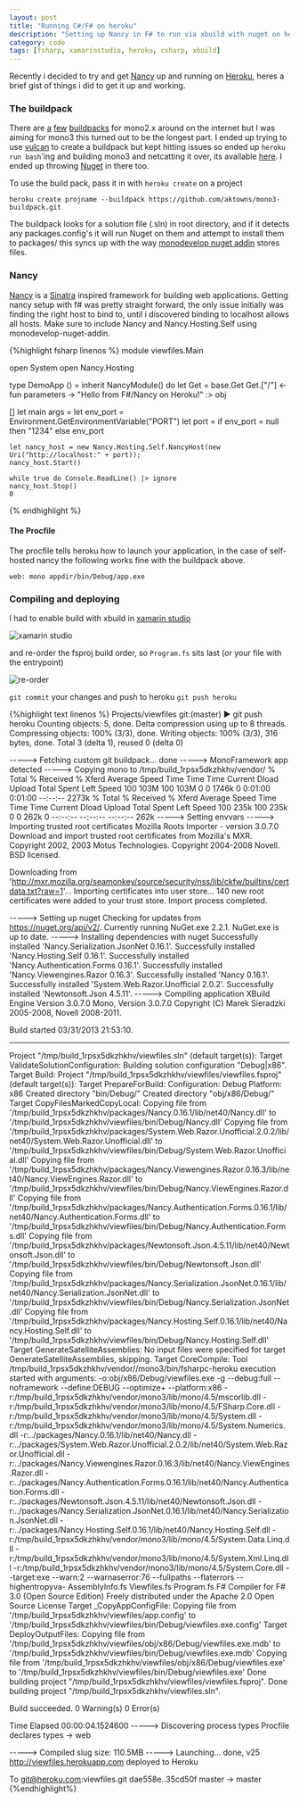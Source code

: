 ```yaml
---
layout: post
title: "Running C#/F# on heroku"
description: "Setting up Nancy in F# to run via xbuild with nuget on heroku"
category: code
tags: [fsharp, xamarinstudio, heroku, csharp, xbuild]
---
```


Recently i decided to try and get [Nancy](http://nancyfx.org/) up and running on [Heroku](http://www.heroku.com/), heres a brief gist of things i did to get it up and working.

### The buildpack
There are [a](https://github.com/bvanderveen/heroku-mono-buildpack) [few](https://github.com/brandur/heroku-buildpack-mono) [buildpacks](https://github.com/BenHall/heroku-buildpack-mono) for mono2.x around on the internet but I was aiming for mono3 this turned out to be the longest part.
I ended up trying to use [vulcan](https://github.com/heroku/vulcan) to create a buildpack but kept hitting issues so ended up `heroku run bash`'ing and building mono3 and netcatting it over, its available [here](https://github.com/aktowns/mono3-buildpack). I ended up throwing [Nuget](http://nuget.org/) in there too.

To use the build pack, pass it in with `heroku create` on a project

    heroku create projname --buildpack https://github.com/aktowns/mono3-buildpack.git

The buildpack looks for a solution file (.sln) in root directory, and if it detects any packages.config's it will run Nuget on them and attempt to install them to packages/ this syncs up with the way [monodevelop nuget addin](https://github.com/mrward/monodevelop-nuget-addin) stores files.

### Nancy
[Nancy](http://nancyfx.org/) is a [Sinatra](http://www.sinatrarb.com/) inspired framework for building web applications. Getting nancy setup with f# was pretty straight forward, the only issue initially was finding the right host to bind to, until i discovered binding to localhost allows all hosts. Make sure to include Nancy and Nancy.Hosting.Self using monodevelop-nuget-addin.

{%highlight fsharp linenos %}
module viewfiles.Main

open System
open Nancy.Hosting

type DemoApp () =
    inherit NancyModule()
    do
        let Get = base.Get
        Get.["/"] <- fun parameters -> "Hello from F#/Nancy on Heroku!" :> obj

[<EntryPoint>]
let main args = 
    let env_port = Environment.GetEnvironmentVariable("PORT")
    let port = if env_port = null then "1234" else env_port
    
    let nancy_host = new Nancy.Hosting.Self.NancyHost(new Uri("http://localhost:" + port));
    nancy_host.Start()
    
    while true do Console.ReadLine() |> ignore
    nancy_host.Stop()
    0
{% endhighlight %}

#### The Procfile
The procfile tells heroku how to launch your application, in the case of self-hosted nancy the following works fine with the buildpack above.

    web: mono appdir/bin/Debug/app.exe

### Compiling and deploying
I had to enable build with xbuild in [xamarin studio](http://xamarin.com/studio)

![xamarin studio](/images/Screen%20Shot%202013-04-01%20at%2010.30.26%20AM2.png) 

and re-order the fsproj build order, so `Program.fs` sits last (or your file with the entrypoint) 

![re-order](/images/Screen%20Shot%202013-04-01%20at%2010.40.25%20AM2.png)

`git commit` your changes and push to heroku `git push heroku` 

{%highlight text linenos %}
Projects/viewfiles git:(master) ▶ git push heroku
Counting objects: 5, done.
Delta compression using up to 8 threads.
Compressing objects: 100% (3/3), done.
Writing objects: 100% (3/3), 316 bytes, done.
Total 3 (delta 1), reused 0 (delta 0)

-----> Fetching custom git buildpack... done
-----> MonoFramework app detected
-----> Copying mono to /tmp/build_1rpsx5dkzhkhv/vendor/
  % Total    % Received % Xferd  Average Speed   Time    Time     Time  Current
                                 Dload  Upload   Total   Spent    Left  Speed
100  103M  100  103M    0     0  1746k      0  0:01:00  0:01:00 --:--:-- 2273k
  % Total    % Received % Xferd  Average Speed   Time    Time     Time  Current
                                 Dload  Upload   Total   Spent    Left  Speed
100  235k  100  235k    0     0   262k      0 --:--:-- --:--:-- --:--:--  262k
-----> Setting envvars
-----> Importing trusted root certificates
Mozilla Roots Importer - version 3.0.7.0
Download and import trusted root certificates from Mozilla's MXR.
Copyright 2002, 2003 Motus Technologies. Copyright 2004-2008 Novell. BSD licensed.

Downloading from 'http://mxr.mozilla.org/seamonkey/source/security/nss/lib/ckfw/builtins/certdata.txt?raw=1'...
Importing certificates into user store...
140 new root certificates were added to your trust store.
Import process completed.

-----> Setting up nuget
Checking for updates from https://nuget.org/api/v2/.
Currently running NuGet.exe 2.2.1.
NuGet.exe is up to date.
-----> Installing dependencies with nuget
Successfully installed 'Nancy.Serialization.JsonNet 0.16.1'.
Successfully installed 'Nancy.Hosting.Self 0.16.1'.
Successfully installed 'Nancy.Authentication.Forms 0.16.1'.
Successfully installed 'Nancy.Viewengines.Razor 0.16.3'.
Successfully installed 'Nancy 0.16.1'.
Successfully installed 'System.Web.Razor.Unofficial 2.0.2'.
Successfully installed 'Newtonsoft.Json 4.5.11'.
-----> Compiling application
XBuild Engine Version 3.0.7.0
Mono, Version 3.0.7.0
Copyright (C) Marek Sieradzki 2005-2008, Novell 2008-2011.

Build started 03/31/2013 21:53:10.
__________________________________________________
Project "/tmp/build_1rpsx5dkzhkhv/viewfiles.sln" (default target(s)):
  Target ValidateSolutionConfiguration:
    Building solution configuration "Debug|x86".
  Target Build:
    Project "/tmp/build_1rpsx5dkzhkhv/viewfiles/viewfiles.fsproj" (default target(s)):
      Target PrepareForBuild:
        Configuration: Debug Platform: x86
        Created directory "bin/Debug/"
        Created directory "obj/x86/Debug/"
      Target CopyFilesMarkedCopyLocal:
        Copying file from '/tmp/build_1rpsx5dkzhkhv/packages/Nancy.0.16.1/lib/net40/Nancy.dll' to '/tmp/build_1rpsx5dkzhkhv/viewfiles/bin/Debug/Nancy.dll'
        Copying file from '/tmp/build_1rpsx5dkzhkhv/packages/System.Web.Razor.Unofficial.2.0.2/lib/net40/System.Web.Razor.Unofficial.dll' to '/tmp/build_1rpsx5dkzhkhv/viewfiles/bin/Debug/System.Web.Razor.Unofficial.dll'
        Copying file from '/tmp/build_1rpsx5dkzhkhv/packages/Nancy.Viewengines.Razor.0.16.3/lib/net40/Nancy.ViewEngines.Razor.dll' to '/tmp/build_1rpsx5dkzhkhv/viewfiles/bin/Debug/Nancy.ViewEngines.Razor.dll'
        Copying file from '/tmp/build_1rpsx5dkzhkhv/packages/Nancy.Authentication.Forms.0.16.1/lib/net40/Nancy.Authentication.Forms.dll' to '/tmp/build_1rpsx5dkzhkhv/viewfiles/bin/Debug/Nancy.Authentication.Forms.dll'
        Copying file from '/tmp/build_1rpsx5dkzhkhv/packages/Newtonsoft.Json.4.5.11/lib/net40/Newtonsoft.Json.dll' to '/tmp/build_1rpsx5dkzhkhv/viewfiles/bin/Debug/Newtonsoft.Json.dll'
        Copying file from '/tmp/build_1rpsx5dkzhkhv/packages/Nancy.Serialization.JsonNet.0.16.1/lib/net40/Nancy.Serialization.JsonNet.dll' to '/tmp/build_1rpsx5dkzhkhv/viewfiles/bin/Debug/Nancy.Serialization.JsonNet.dll'
        Copying file from '/tmp/build_1rpsx5dkzhkhv/packages/Nancy.Hosting.Self.0.16.1/lib/net40/Nancy.Hosting.Self.dll' to '/tmp/build_1rpsx5dkzhkhv/viewfiles/bin/Debug/Nancy.Hosting.Self.dll'
      Target GenerateSatelliteAssemblies:
      No input files were specified for target GenerateSatelliteAssemblies, skipping.
      Target CoreCompile:
        Tool /tmp/build_1rpsx5dkzhkhv/vendor//mono3/bin/fsharpc-heroku execution started with arguments: -o:obj/x86/Debug/viewfiles.exe -g --debug:full --noframework --define:DEBUG --optimize+ --platform:x86 -r:/tmp/build_1rpsx5dkzhkhv/vendor/mono3/lib/mono/4.5/mscorlib.dll -r:/tmp/build_1rpsx5dkzhkhv/vendor/mono3/lib/mono/4.5/FSharp.Core.dll -r:/tmp/build_1rpsx5dkzhkhv/vendor/mono3/lib/mono/4.5/System.dll -r:/tmp/build_1rpsx5dkzhkhv/vendor/mono3/lib/mono/4.5/System.Numerics.dll -r:../packages/Nancy.0.16.1/lib/net40/Nancy.dll -r:../packages/System.Web.Razor.Unofficial.2.0.2/lib/net40/System.Web.Razor.Unofficial.dll -r:../packages/Nancy.Viewengines.Razor.0.16.3/lib/net40/Nancy.ViewEngines.Razor.dll -r:../packages/Nancy.Authentication.Forms.0.16.1/lib/net40/Nancy.Authentication.Forms.dll -r:../packages/Newtonsoft.Json.4.5.11/lib/net40/Newtonsoft.Json.dll -r:../packages/Nancy.Serialization.JsonNet.0.16.1/lib/net40/Nancy.Serialization.JsonNet.dll -r:../packages/Nancy.Hosting.Self.0.16.1/lib/net40/Nancy.Hosting.Self.dll -r:/tmp/build_1rpsx5dkzhkhv/vendor/mono3/lib/mono/4.5/System.Data.Linq.dll -r:/tmp/build_1rpsx5dkzhkhv/vendor/mono3/lib/mono/4.5/System.Xml.Linq.dll -r:/tmp/build_1rpsx5dkzhkhv/vendor/mono3/lib/mono/4.5/System.Core.dll --target:exe --warn:2 --warnaserror:76 --fullpaths --flaterrors --highentropyva- AssemblyInfo.fs Viewfiles.fs Program.fs
        F# Compiler for F# 3.0 (Open Source Edition)
        Freely distributed under the Apache 2.0 Open Source License
      Target _CopyAppConfigFile:
        Copying file from '/tmp/build_1rpsx5dkzhkhv/viewfiles/app.config' to '/tmp/build_1rpsx5dkzhkhv/viewfiles/bin/Debug/viewfiles.exe.config'
      Target DeployOutputFiles:
        Copying file from '/tmp/build_1rpsx5dkzhkhv/viewfiles/obj/x86/Debug/viewfiles.exe.mdb' to '/tmp/build_1rpsx5dkzhkhv/viewfiles/bin/Debug/viewfiles.exe.mdb'
        Copying file from '/tmp/build_1rpsx5dkzhkhv/viewfiles/obj/x86/Debug/viewfiles.exe' to '/tmp/build_1rpsx5dkzhkhv/viewfiles/bin/Debug/viewfiles.exe'
    Done building project "/tmp/build_1rpsx5dkzhkhv/viewfiles/viewfiles.fsproj".
Done building project "/tmp/build_1rpsx5dkzhkhv/viewfiles.sln".

Build succeeded.
   0 Warning(s)
   0 Error(s)

Time Elapsed 00:00:04.1524600
-----> Discovering process types
       Procfile declares types -> web

-----> Compiled slug size: 110.5MB
-----> Launching... done, v25
       http://viewfiles.herokuapp.com deployed to Heroku

To git@heroku.com:viewfiles.git
   dae558e..35cd50f  master -> master
{%endhighlight%}

